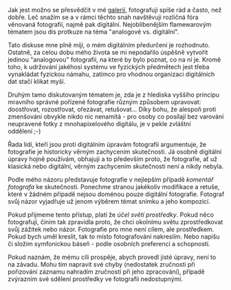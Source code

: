 <!-- dcterms:identifier = riderweblog#201 -->
<!-- dcterms:title = Upravovat či neupravovat: Věčné dilema digitální fotografie -->
<!-- dcterms:abstract = V oblasti fotografie je nejoblíbenějším flamewarovým tématem analogová fotografie vs. digitální. Hned po ní je "upravovat či neupravovat" - myšleno digitálně, v Photoshopu. -->
<!-- np9:categoryId = 1 -->
<!-- x4w:category = Koně -->
<!-- np9:authorId = 1 -->
<!-- np9:authorEmail = michal.valasek@altairis.cz -->
<!-- dcterms:creator = Michal Altair Valášek -->
<!-- dcterms:created = 2005-04-03T04:05:19.527+02:00 -->
<!-- dcterms:dateAccepted = 2005-04-03T04:05:19.527+02:00 -->

Jak jest možno se přesvědčit v mé [galerii](http://gallery.rider.cz/), fotografuji spíše rád a často, než dobře. Leč snažím se a v rámci těchto snah navštěvuji rozličná fóra věnovaná fotografii, najmě pak digitální. Nejoblíbenějším flamewarovým tématem jsou dis protkuze na téma "analogové vs. digitální". 

Tato diskuse mne plně míjí, o mém digitálním předurčení je rozhodnuto. Ostatně, za celou dobu mého života se mi nepodařilo úspěšně vytvořit jedinou "analogovou" fotografii, na které by bylo poznat, co na ní je. Kromě toho, k udržování jakéhosi systému ve fyzických předmětech jest třeba vynakládat fyzickou námahu, zatímco pro vhodnou organizaci digitálních dat stačí klikat myší.

Druhým tamo diskutovaným tématem je, zda je z hlediska vyššího principu mravního správné pořízené fotografie různým způsobem upravovat: doostřovat, rozostřovat, ořezávat, retušovat... Díky bohu, že alespoň proti zmenšování obvykle nikdo nic nenamítá - pro osoby co posílají bez varování neupravené fotky z mnohapixelového digitálu, je v pekle zvláštní oddělení ;-)

Řada lidí, kteří jsou proti digitálním úpravám fotografií argumentuje, že fotografie je historicky věrným zachycením skutečnosti. Já osobně digitální úpravy hojně používám, obhajuji a to především proto, že fotografie, ať už klasická nebo digitální, věrným zachycením skutečnosti není a nikdy nebyla.

Podle mého názoru představuje fotografie v nejlepším případě *komentář fotografa* ke skutečnosti. Ponechme stranou jakékoliv modifikace a retuše, které v žádném případě nejsou doménou pouze digitální fotografie. Fotograf svůj názor vyjadřuje už jenom výběrem témat snímku a jeho kompozicí.

Pokud přijmeme tento přístup, platí že *účel světí prostředky*. Pokud něco fotografuji, činím tak zpravidla proto, že chci okolnímu světu zprostředkovat svůj zážitek nebo názor. Fotografie pro mne není cílem, ale prostředkem. Pokud bych uměl kreslit, tak to místo fotografování nakreslím. Nebo napíšu či složím symfonickou báseň - podle osobních preferencí a schopností.

Pokud naznám, že mému cíli prospěje, abych provedl jisté úpravy, není to na závadu. Mohu tím napravit své chyby (nedostatek zručnosti při pořizování záznamu nahradím zručností při jeho zpracování), případě zvýrazním své sdělení prostředky ve fotografii nedostupnými.